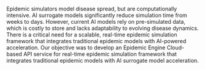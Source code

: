 Epidemic simulators model disease spread, but are computationally intensive. AI surrogate models significantly reduce simulation time from weeks to days. However, current AI models rely on pre-simulated data, which is costly to store and lacks adaptability to evolving disease dynamics. There is a critical need for a scalable, real-time epidemic simulation framework that integrates traditional epidemic models with AI-powered acceleration. Our objective was to develop an Epidemic Engine Cloud-based API service for real-time epidemic simulation framework that integrates traditional epidemic models with AI surrogate model acceleration.
